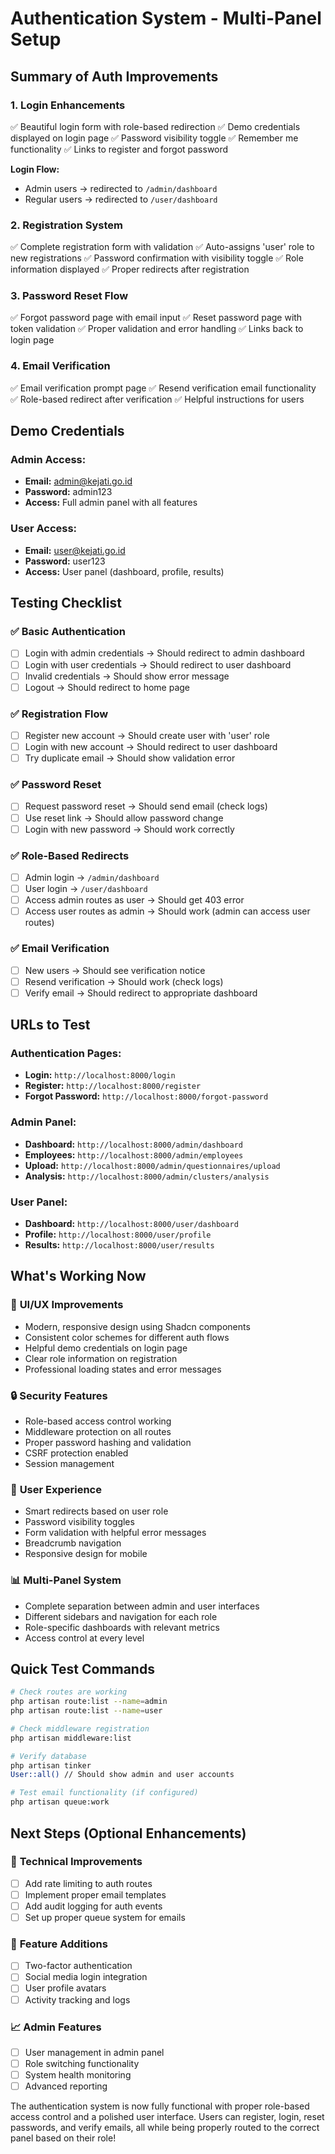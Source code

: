 # Authentication System - Multi-Panel Setup

## Summary of Auth Improvements

### 1. **Login Enhancements**

✅ Beautiful login form with role-based redirection
✅ Demo credentials displayed on login page
✅ Password visibility toggle
✅ Remember me functionality
✅ Links to register and forgot password

**Login Flow:**

- Admin users → redirected to `/admin/dashboard`
- Regular users → redirected to `/user/dashboard`

### 2. **Registration System**

✅ Complete registration form with validation
✅ Auto-assigns 'user' role to new registrations
✅ Password confirmation with visibility toggle
✅ Role information displayed
✅ Proper redirects after registration

### 3. **Password Reset Flow**

✅ Forgot password page with email input
✅ Reset password page with token validation
✅ Proper validation and error handling
✅ Links back to login page

### 4. **Email Verification**

✅ Email verification prompt page
✅ Resend verification email functionality
✅ Role-based redirect after verification
✅ Helpful instructions for users

## Demo Credentials

### Admin Access:

- **Email:** admin@kejati.go.id
- **Password:** admin123
- **Access:** Full admin panel with all features

### User Access:

- **Email:** user@kejati.go.id
- **Password:** user123
- **Access:** User panel (dashboard, profile, results)

## Testing Checklist

### ✅ Basic Authentication

- [ ] Login with admin credentials → Should redirect to admin dashboard
- [ ] Login with user credentials → Should redirect to user dashboard
- [ ] Invalid credentials → Should show error message
- [ ] Logout → Should redirect to home page

### ✅ Registration Flow

- [ ] Register new account → Should create user with 'user' role
- [ ] Login with new account → Should redirect to user dashboard
- [ ] Try duplicate email → Should show validation error

### ✅ Password Reset

- [ ] Request password reset → Should send email (check logs)
- [ ] Use reset link → Should allow password change
- [ ] Login with new password → Should work correctly

### ✅ Role-Based Redirects

- [ ] Admin login → `/admin/dashboard`
- [ ] User login → `/user/dashboard`
- [ ] Access admin routes as user → Should get 403 error
- [ ] Access user routes as admin → Should work (admin can access user routes)

### ✅ Email Verification

- [ ] New users → Should see verification notice
- [ ] Resend verification → Should work (check logs)
- [ ] Verify email → Should redirect to appropriate dashboard

## URLs to Test

### Authentication Pages:

- **Login:** `http://localhost:8000/login`
- **Register:** `http://localhost:8000/register`
- **Forgot Password:** `http://localhost:8000/forgot-password`

### Admin Panel:

- **Dashboard:** `http://localhost:8000/admin/dashboard`
- **Employees:** `http://localhost:8000/admin/employees`
- **Upload:** `http://localhost:8000/admin/questionnaires/upload`
- **Analysis:** `http://localhost:8000/admin/clusters/analysis`

### User Panel:

- **Dashboard:** `http://localhost:8000/user/dashboard`
- **Profile:** `http://localhost:8000/user/profile`
- **Results:** `http://localhost:8000/user/results`

## What's Working Now

### 🎨 **UI/UX Improvements**

- Modern, responsive design using Shadcn components
- Consistent color schemes for different auth flows
- Helpful demo credentials on login page
- Clear role information on registration
- Professional loading states and error messages

### 🔒 **Security Features**

- Role-based access control working
- Middleware protection on all routes
- Proper password hashing and validation
- CSRF protection enabled
- Session management

### 🚀 **User Experience**

- Smart redirects based on user role
- Password visibility toggles
- Form validation with helpful error messages
- Breadcrumb navigation
- Responsive design for mobile

### 📊 **Multi-Panel System**

- Complete separation between admin and user interfaces
- Different sidebars and navigation for each role
- Role-specific dashboards with relevant metrics
- Access control at every level

## Quick Test Commands

```bash
# Check routes are working
php artisan route:list --name=admin
php artisan route:list --name=user

# Check middleware registration
php artisan middleware:list

# Verify database
php artisan tinker
User::all() // Should show admin and user accounts

# Test email functionality (if configured)
php artisan queue:work
```

## Next Steps (Optional Enhancements)

### 🔧 **Technical Improvements**

- [ ] Add rate limiting to auth routes
- [ ] Implement proper email templates
- [ ] Add audit logging for auth events
- [ ] Set up proper queue system for emails

### 🎯 **Feature Additions**

- [ ] Two-factor authentication
- [ ] Social media login integration
- [ ] User profile avatars
- [ ] Activity tracking and logs

### 📈 **Admin Features**

- [ ] User management in admin panel
- [ ] Role switching functionality
- [ ] System health monitoring
- [ ] Advanced reporting

The authentication system is now fully functional with proper role-based access control and a polished user interface. Users can register, login, reset passwords, and verify emails, all while being properly routed to the correct panel based on their role!

